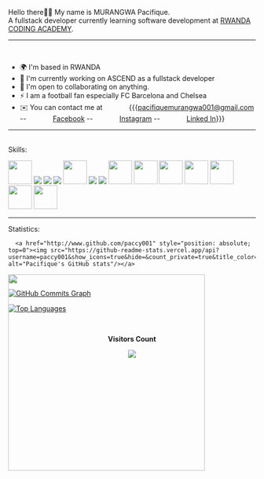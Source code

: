 Hello there👋👋  My name is MURANGWA Pacifique.<br>
A fullstack developer currently learning software development at <a href="https://www.rca.ac.rw">RWANDA CODING ACADEMY</a>.
<hr>
<br>
<ul>
  <li>🌍  I'm based in RWANDA</li>
  <li>🚀  I'm currently working on ASCEND as a fullstack developer</li>
  <li>🤝  I'm open to collaborating on anything.</li>
  <li>⚡  I am a football fan especially FC Barcelona and Chelsea</li>
  <li>✉️  You can contact me at   <span style="margin-left:50px;">  {{{<a href="https://www.gmail.com">pacifiquemurangwa001@gmail.com</a> -- <a href="https://www.facebook.com/manzi.lionel.568" style="margin-left: 50px;">Facebook</a> -- <a href="https://www.instagram.com/pacifique__m/" style="margin-left: 50px;">Instagram</a> -- <a href="https://www.linkedin.com/search/results/all/?keywords=pacifique-murangwa&origin=GLOBAL_SEARCH_HEADER&sid=RIn" style="margin-left: 50px;">Linked In</a>}}}</span></li>
</ul>
<hr>
<br>
Skills: 
<p>
  <a href="https://www.php.net/docs.php"><img src="https://cdn-icons-png.flaticon.com/512/5968/5968332.png" width="48px" height="48px"/></a>
  <a href="https://devdocs.io/c/"><img src="https://img.icons8.com/color/48/000000/c-programming.png"/></a>
  <a href="https://developer.mozilla.org/en-US/docs/Web/JavaScript"><img src="https://img.icons8.com/color/48/000000/javascript--v1.png"/></a>
  <a href="https://developer.mozilla.org/en-US/docs/Web/HTML"><img src="https://img.icons8.com/color/48/000000/html-5--v1.png"/></a>
  <a href="https://developer.mozilla.org/en-US/docs/Web/CSS"><img src="https://cdn-icons-png.flaticon.com/512/732/732190.png" width="48px" height="48px"/></a>
  <a href="https://getbootstrap.com/docs/5.1/getting-started/introduction/"><img src="https://img.icons8.com/color/48/000000/bootstrap.png"/></a>
  <a href="https://reactjs.org/docs/getting-started.html"><img src="https://img.icons8.com/color/48/000000/react-native.png"/></a>
  <a href="https://https://www.mongodb.com/atlas"><img src="https://res.cloudinary.com/crunchbase-production/image/upload/c_lpad,f_auto,q_auto:eco,dpr_1/erkxwhl1gd48xfhe2yld" width="48px" height="48px"/></a>
  <a href="https://dev.mysql.com/doc/"><img src="https://cdn-icons-png.flaticon.com/512/5968/5968313.png" width="48px" height="48px"/></a>
  <a href="https://nodejs.org/en/docs/"><img src="https://w7.pngwing.com/pngs/1006/374/png-transparent-web-development-node-js-socket-io-javascript-network-socket-modernization-miscellaneous-logo-web-application-thumbnail.png" width="48px" height="48px"/></a>
   <a href="https://wwww.expressjs.com"><img src="https://www.mementotech.in/assets/images/icons/express.png" width="48px" height="48px"/></a>
   <a href="https://wwww.socket.io"><img src="https://iconape.com/wp-content/files/hl/371476/svg/371476.svg" width="48px" height="48px"/></a>
  <a href="https://wwww.typescriptlang.org"><img src="https://upload.wikimedia.org/wikipedia/commons/thumb/4/4c/Typescript_logo_2020.svg/512px-Typescript_logo_2020.svg.png" width="48px" height="48px"/></a>
   <a href="https://www.codeigniter.com"><img src="https://www.zend.com/sites/default/files/image/2019-09/logo-codeigniter.jpg" width="48px" height="48px"/></a>
</p>
<hr>
Statistics:
<br>


<div style="background-color=white">
  
      <a href="http://www.github.com/paccy001" style="position: absolute; top=0"><img src="https://github-readme-stats.vercel.app/api?username=paccy001&show_icons=true&hide=&count_private=true&title_color=0075ff&text_color=000&icon_color=white&bg_color=fff&hide_border=true&show_icons=true" alt="Pacifique's GitHub stats"/></a>
  
  <a href="http://www.github.com/paccy001" style="position: absolute; top=0"><img src="https://github-readme-streak-stats.herokuapp.com/?user=paccy001&stroke=ffffff&background=fff&ring=0075ff&fire=0075ff&currStreakNum=ffffff&currStreakLabel=0075ff&sideNums=000&sideLabels=000&dates=000&hide_border=true" width="400px"/></a>
  
  
</div>

  <a href="http://www.github.com/paccy001"><img src="https://github-profile-trophy.vercel.app/?username=paccy001" /></a>

<a href="http://www.github.com/paccy001"><img src="https://activity-graph.herokuapp.com/graph?username=paccy001&bg_color=fff&color=000&line=0075ff&point=000&area_color=164df97a&area=true&hide_border=true&custom_title=GitHub%20Commits%20Graph" alt="GitHub Commits Graph" /></a>

<a href="https://github.com/paccy001" align="left"><img src="https://github-readme-stats.vercel.app/api/top-langs/?username=paccy001&langs_count=10&title_color=a855f7&text_color=ffffff&icon_color=ec4899&bg_color=0f172a&hide_border=true&locale=en&custom_title=Top%20%Languages&hide=html" alt="Top Languages" /></a>

<div align="center">
<br><p align="centre"><b>Visitors Count</b></p>  
<p align="center"><img align="center" src="https://profile-counter.glitch.me/{paccy001}/count.svg" /></p> 
<br></div>

